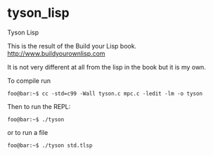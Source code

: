 # tyson_lisp
Tyson Lisp

This is the result of the Build your Lisp book.
http://www.buildyourownlisp.com

It is not very different at all from the lisp in the book but it is my own.

To compile run
```console
foo@bar:~$ cc -std=c99 -Wall tyson.c mpc.c -ledit -lm -o tyson
```

Then to run the REPL:
```console
foo@bar:~$ ./tyson
```

or to run a file

```console
foo@bar:~$ ./tyson std.tlsp
```
